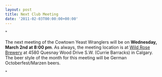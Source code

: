 ```yaml
---
layout: post
title: Next Club Meeting
date: '2011-02-03T00:00:00+00:00'
---
```

"<p>The next meeting of the Cowtown Yeast Wranglers will be on <strong>Wednesday&#44; March 2nd at 8:00 pm</strong>. As always&#44; the meeting location is at <a target="_blank" href="http://www.WildRoseBrewery">Wild Rose Brewery</a> at 4580 Quesnay Wood Drive S.W. (Currie Barracks) in Calgary. The beer style of the month for this meeting will be German Octoberfest/Marzen beers.</p>"
